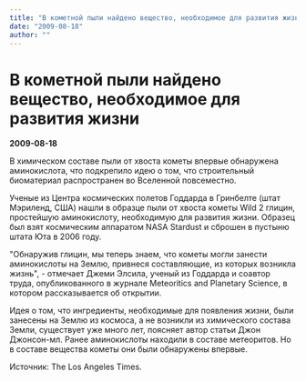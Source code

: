 ```yaml
---
title: "В кометной пыли найдено вещество, необходимое для развития жизни"
date: "2009-08-18"
author: ""
---
```


# В кометной пыли найдено вещество, необходимое для развития жизни

**2009-08-18** 

В химическом составе пыли от хвоста кометы впервые обнаружена аминокислота, что подкрепило идею о том, что строительный биоматериал распространен во Вселенной повсеместно.

Ученые из Центра космических полетов Годдарда в Гринбелте (штат Мэриленд, США) нашли в образце пыли от хвоста кометы Wild 2 глицин, простейшую аминокислоту, необходимую для развития жизни. Образец был взят космическим аппаратом NASA Stardust и сброшен в пустыню штата Юта в 2006 году.

"Обнаружив глицин, мы теперь знаем, что кометы могли занести аминокислоты на Землю, привнеся составляющие, из которых возникла жизнь", - отмечает Джеми Элсила, ученый из Годдарда и соавтор труда, опубликованного в журнале Meteoritics and Planetary Science, в котором рассказывается об открытии.

Идея о том, что ингредиенты, необходимые для появления жизни, были занесены на Землю из космоса, а не возникли из химического состава Земли, существует уже много лет, поясняет автор статьи Джон Джонсон-мл. Ранее аминокислоты находили в составе метеоритов. Но в составе вещества кометы они были обнаружены впервые.

Источник: The Los Angeles Times.